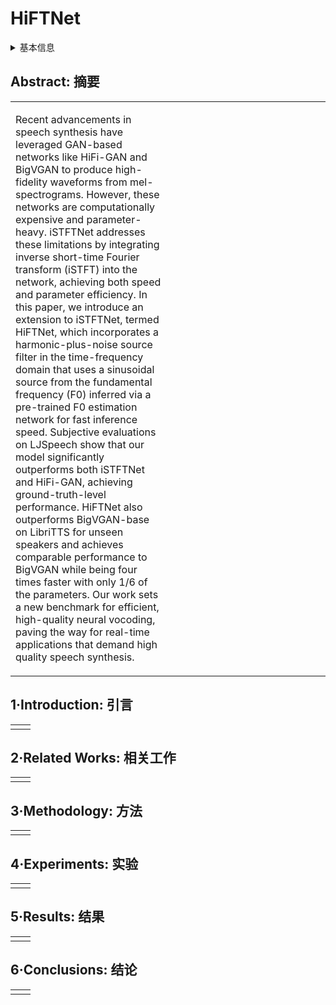 # HiFTNet

<details>
<summary>基本信息</summary>

- 标题: "HiFTNet: A Fast High-Quality Neural Vocoder with Harmonic-plus-Noise Filter and Inverse Short Time Fourier Transform"
- 作者:
  - 01 Yinghao Aaron Li,
  - 02 Cong Han,
  - 03 Xilin Jiang,
  - 04 Nima Mesgarani
- 链接:
  - [ArXiv](https://arxiv.org/abs/2309.09493)
  - [Publication]
  - [Github](https://github.com/yl4579/HiFTNet)
  - [Demo](https://hiftnet.github.io)
- 文件:
  - [ArXiv](_PDF/2309.09493v1__HiFTNet__A_Fast_High-Quality_Neural_Vocoder_with_Harmonic-plus-Noise_Filter_and_Inverse_Short_Time_Fourier_Transform.pdf)
  - [Publication] #TODO

</details>

## Abstract: 摘要

<table><tr><td width="50%">

Recent advancements in speech synthesis have leveraged GAN-based networks like HiFi-GAN and BigVGAN to produce high-fidelity waveforms from mel-spectrograms.
However, these networks are computationally expensive and parameter-heavy. iSTFTNet addresses these limitations by integrating inverse short-time Fourier transform (iSTFT) into the network, achieving both speed and parameter efficiency.
In this paper, we introduce an extension to iSTFTNet, termed HiFTNet, which incorporates a harmonic-plus-noise source filter in the time-frequency domain that uses a sinusoidal source from the fundamental frequency (F0) inferred via a pre-trained F0 estimation network for fast inference speed.
Subjective evaluations on LJSpeech show that our model significantly outperforms both iSTFTNet and HiFi-GAN, achieving ground-truth-level performance.
HiFTNet also outperforms BigVGAN-base on LibriTTS for unseen speakers and achieves comparable performance to BigVGAN while being four times faster with only 1/6 of the parameters.
Our work sets a new benchmark for efficient, high-quality neural vocoding, paving the way for real-time applications that demand high quality speech synthesis.

</td><td>

</td></tr></table>

## 1·Introduction: 引言

<table><tr><td width="50%">

</td><td>

</td></tr></table>

## 2·Related Works: 相关工作

<table><tr><td width="50%">

</td><td>

</td></tr></table>

## 3·Methodology: 方法

<table><tr><td width="50%">

</td><td>

</td></tr></table>

## 4·Experiments: 实验

<table><tr><td width="50%">

</td><td>

</td></tr></table>

## 5·Results: 结果

<table><tr><td width="50%">

</td><td>

</td></tr></table>

## 6·Conclusions: 结论

<table><tr><td width="50%">

</td><td>

</td></tr></table>
